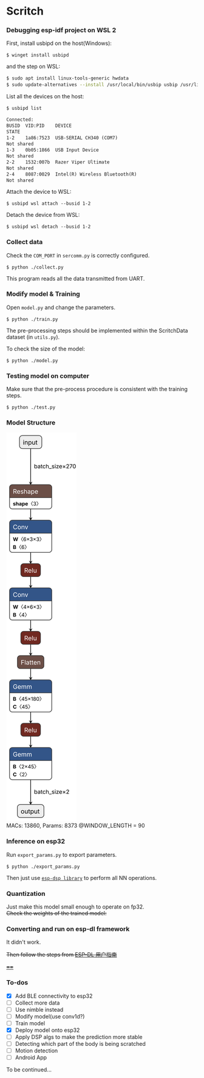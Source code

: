 # Scritch

<!-- | Department  | @NYCU EE                             |
|-------------|--------------------------------------|
| Course Name | Digital Signal Processing Laboratory |
| Professor   | 鄭耿璽、桑梓賢                          |
| Semester    | Spring, 2023                         |

~~Deep learning is essentially part of digital signal processing~~  
![😻](./assets/2lanem.jpg) -->

### Debugging esp-idf project on WSL 2
First, install usbipd on the host(Windows):   
```pwsh
$ winget install usbipd
```

and the step on WSL:  
```sh
$ sudo apt install linux-tools-generic hwdata
$ sudo update-alternatives --install /usr/local/bin/usbip usbip /usr/lib/linux-tools/*-generic/usbip 20
```

List all the devices on the host:  
```pwsh
$ usbipd list
```

```
Connected:
BUSID  VID:PID    DEVICE                                                        STATE
1-2    1a86:7523  USB-SERIAL CH340 (COM7)                                       Not shared
1-3    0b05:1866  USB Input Device                                              Not shared
2-2    1532:007b  Razer Viper Ultimate                                          Not shared
2-4    8087:0029  Intel(R) Wireless Bluetooth(R)                                Not shared
```

Attach the device to WSL:
```pwsh
$ usbipd wsl attach --busid 1-2
```

Detach the device from WSL:
```pwsh
$ usbipd wsl detach --busid 1-2
```

### Collect data
Check the `COM_PORT` in `sercomm.py` is correctly configured.  
```pwsh
$ python ./collect.py 
```
This program reads all the data transmitted from UART.  

### Modify model & Training 
Open `model.py` and change the parameters.  

```pwsh
$ python ./train.py 
```
The pre-processing steps should be implemented within the ScritchData dataset (in `utils.py`).  

To check the size of the model:  
```pwsh
$ python ./model.py 
```

### Testing model on computer
Make sure that the pre-process procedure is consistent with the training steps.  
```pwsh
$ python ./test.py
```

### Model Structure
![Model structure](./assets/model.onnx.svg)  
MACs: 13860, Params: 8373 @WINDOW_LENGTH = 90

### Inference on esp32
Run `export_params.py` to export parameters.
```pwsh
$ python ./export_params.py
```
Then just use [`esp-dsp library`](https://github.com/espressif/esp-dsp) to perform all NN operations.

### Quantization
Just make this model small enough to operate on fp32.  
~~Check the weights of the trained model:~~
<!-- ![Histogram of trained model's weights](./assets/hist.png) -->

### Converting and run on esp-dl framework
It didn't work.  

~~Then follow the steps from [ESP-DL 用户指南](https://docs.espressif.com/projects/esp-dl/zh_CN/latest/esp32/tutorials/deploying-models-through-tvm.html#)~~

~~[==](https://esp32.com/viewtopic.php?p=111753)~~

### To-dos
- [x] Add BLE connectivity to esp32
- [ ] Collect more data
- [ ] Use nimble instead
- [ ] Modify model(use conv1d?)  
- [ ] Train model  
- [x] Deploy model onto esp32
- [ ] Apply DSP algs to make the prediction more stable
- [ ] Detecting which part of the body is being scratched
- [ ] Motion detection
- [ ] Android App

To be continued...  
